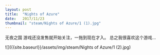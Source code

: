 ```yaml
---
layout: post
title:  "Nights of Azure"
date:   2017/11/23
thumbnail: "steam/Nights of Azure/1 (1).jpg"
---
```


无夜之国 游戏还没发售就开始关注，一拖到现在才入。 总之我很喜欢这个游戏...

![]({{site.baseurl}}/assets/img/steam/Nights of Azure/1 (2).jpg)
